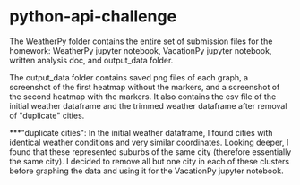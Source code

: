 # python-api-challenge

The WeatherPy folder contains the entire set of submission files for the homework: WeatherPy jupyter notebook, VacationPy jupyter notebook, written analysis doc, and output_data folder.

The output_data folder contains saved png files of each graph, a screenshot of the first heatmap without the markers, and a screenshot of the second heatmap with the markers. It also contains the csv file of the initial weather dataframe and the trimmed weather dataframe after removal of "duplicate" cities.

***"duplicate cities": In the initial weather dataframe, I found cities with identical weather conditions and very similar coordinates. Looking deeper, I found that these represented suburbs of the same city (therefore essentially the same city). I decided to remove all but one city in each of these clusters before graphing the data and using it for the VacationPy jupyter notebook.
